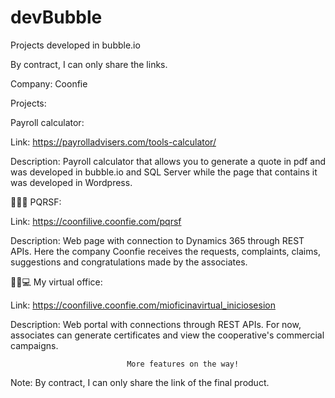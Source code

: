 # devBubble
Projects developed in bubble.io

By contract, I can only share the links.

Company: Coonfie

Projects:

   Payroll calculator:

  Link:                        https://payrolladvisers.com/tools-calculator/

  Description:                 Payroll calculator that allows you to generate a quote in pdf 
                               and was developed in bubble.io and SQL Server while the page 
                               that contains it was developed in Wordpress.


  📝✅💭 PQRSF:    
  
  Link:                        https://coonfilive.coonfie.com/pqrsf
  
  Description:                 Web page with connection to Dynamics 365 through REST APIs.
                               Here the company Coonfie receives the requests, complaints, claims,
                               suggestions and congratulations made by the associates.   

  📃✅💻 My virtual office:  
  
  Link:                       https://coonfilive.coonfie.com/mioficinavirtual_iniciosesion
  
  Description:                Web portal with connections through REST APIs.
                              For now, associates can generate certificates and view the 
                              cooperative's commercial campaigns.

                              More features on the way!
  
  
Note: By contract, I can only share the link of the final product.
